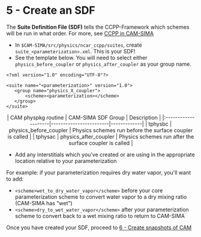 # 5 - Create an SDF
The **Suite Definition File (SDF)** tells the CCPP-Framework which schemes will be run in what order. For more, see [CCPP in CAM-SIMA](../design/ccpp-in-cam-sima.md)

- In `$CAM-SIMA/src/physics/ncar_ccpp/suites`, create `suite_<parameterization>.xml`. This is your SDF!
- See the template below. You will need to select either `physics_before_coupler` or `physics_after_coupler` as your group name.
```
<?xml version="1.0" encoding="UTF-8"?>

<suite name="<parameterization>" version="1.0">  
   <group name="physics_X_coupler">  
       <scheme><parameterization></scheme>
   </group>
</suite>
```

<div style="text-align:center" markdown>
| CAM physpkg routine | CAM-SIMA SDF Group     | Description |
|:--------------------|------------------------|-------------|
| tphysbc             | physics_before_coupler | Physics schemes run before the surface coupler is called |
| tphysac             | physics_after_coupler  | Physics schemes run after the surface coupler is called  |
</div>

- Add any interstitials which you’ve created or are using in the appropriate location relative to your parameterization

For example: if your parameterization requires dry water vapor, you'll want to add:

- `<scheme>wet_to_dry_water_vapor</scheme>` before your core parameterization scheme to convert water vapor to a dry mixing ratio (CAM-SIMA has "wet")
- `<scheme>dry_to_wet_water_vapor</scheme>` after your parameterization scheme to convert back to a wet mixing ratio to return to CAM-SIMA

Once you have created your SDF, proceed to [6 - Create snapshots of CAM](create-snapshots.md)